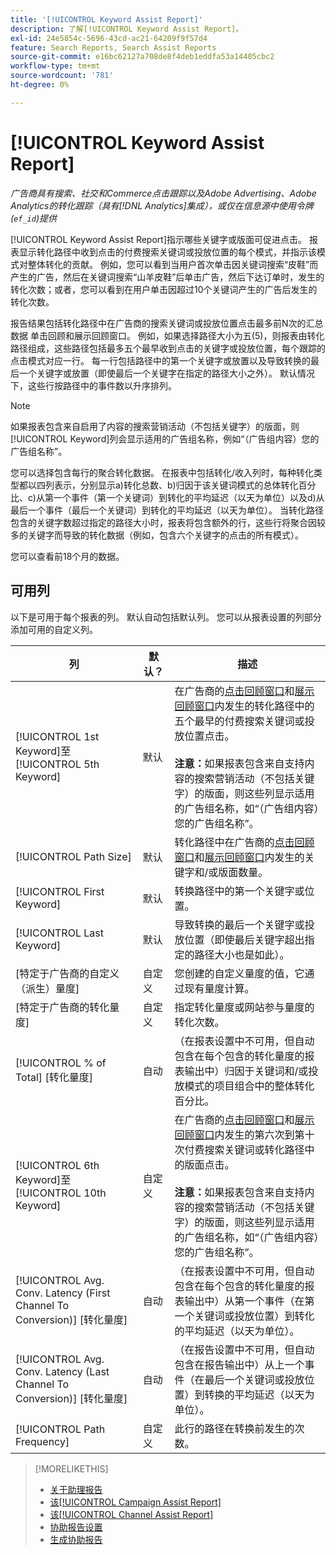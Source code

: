 ```yaml
---
title: '[!UICONTROL Keyword Assist Report]'
description: 了解[!UICONTROL Keyword Assist Report]。
exl-id: 24e5854c-5696-43cd-ac21-64209f9f57d4
feature: Search Reports, Search Assist Reports
source-git-commit: e16bc62127a708de8f4deb1eddfa53a14405cbc2
workflow-type: tm+mt
source-wordcount: '781'
ht-degree: 0%

---
```


# [!UICONTROL Keyword Assist Report]

*广告商具有搜索、社交和Commerce点击跟踪以及Adobe Advertising、Adobe Analytics的转化跟踪（具有[!DNL Analytics]集成），或仅在信息源中使用令牌(`ef_id`)提供*

[!UICONTROL Keyword Assist Report]指示哪些关键字或版面可促进点击。 报表显示转化路径中收到点击的付费搜索关键词或投放位置的每个模式，并指示该模式对整体转化的贡献。 例如，您可以看到当用户首次单击因关键词搜索“皮鞋”而产生的广告，然后在关键词搜索“山羊皮鞋”后单击广告，然后下达订单时，发生的转化次数；或者，您可以看到在用户单击因超过10个关键词产生的广告后发生的转化次数。

报告结果包括转化路径中在广告商的搜索关键词或投放位置点击最多前N次的汇总数据
单击回顾和展示回顾窗口。 例如，如果选择路径大小为五(5)，则报表由转化路径组成，这些路径包括最多五个最早收到点击的关键字或投放位置，每个跟踪的点击模式对应一行。 每一行包括路径中的第一个关键字或放置以及导致转换的最后一个关键字或放置（即使最后一个关键字在指定的路径大小之外）。 默认情况下，这些行按路径中的事件数以升序排列。

>[!NOTE]
>
>如果报表包含来自启用了内容的搜索营销活动（不包括关键字）的版面，则[!UICONTROL Keyword]列会显示适用的广告组名称，例如“（广告组内容）您的广告组名称”。

您可以选择包含每行的聚合转化数据。 在报表中包括转化/收入列时，每种转化类型都以四列表示，分别显示a)转化总数、b)归因于该关键词模式的总体转化百分比、c)从第一个事件（第一个关键词）到转化的平均延迟（以天为单位）以及d)从最后一个事件（最后一个关键词）到转化的平均延迟（以天为单位）。 当转化路径包含的关键字数超过指定的路径大小时，报表将包含额外的行，这些行将聚合因较多的关键字而导致的转化数据（例如，包含六个关键字的点击的所有模式）。

您可以查看前18个月的数据。

## 可用列

以下是可用于每个报表的列。 默认自动包括默认列。 您可以从报表设置的列部分添加可用的自定义列。

| 列 | 默认？ | 描述 |
| ---- | ---- | ---- |
| [!UICONTROL 1st Keyword]至[!UICONTROL 5th Keyword] | 默认 | 在广告商的[点击回顾窗口](/help/search-social-commerce/glossary.md#c-d)和[展示回顾窗口](/help/search-social-commerce/glossary.md#i-j)内发生的转化路径中的五个最早的付费搜索关键词或投放位置点击。<br><br><b>注意：</b>如果报表包含来自支持内容的搜索营销活动（不包括关键字）的版面，则这些列显示适用的广告组名称，如“（广告组内容）您的广告组名称”。 |
| [!UICONTROL Path Size] | 默认 | 转化路径中在广告商的[点击回顾窗口](/help/search-social-commerce/glossary.md#c-d)和[展示回顾窗口](/help/search-social-commerce/glossary.md#i-j)内发生的关键字和/或版面数量。 |
| [!UICONTROL First Keyword] | 默认 | 转换路径中的第一个关键字或位置。 |
| [!UICONTROL Last Keyword] | 默认 | 导致转换的最后一个关键字或投放位置（即使最后关键字超出指定的路径大小也是如此）。 |
| \[特定于广告商的自定义（派生）量度\] | 自定义 | 您创建的自定义量度的值，它通过现有量度计算。 |
| \[特定于广告商的转化量度\] | 自定义 | 指定转化量度或网站参与量度的转化次数。 |
| [!UICONTROL % of Total] \[转化量度\] | 自动 | （在报表设置中不可用，但自动包含在每个包含的转化量度的报表输出中）归因于关键词和/或投放模式的项目组合中的整体转化百分比。 |
| [!UICONTROL 6th Keyword]至[!UICONTROL 10th Keyword] | 自定义 | 在广告商的[点击回顾窗口](/help/search-social-commerce/glossary.md#c-d)和[展示回顾窗口](/help/search-social-commerce/glossary.md#i-j)内发生的第六次到第十次付费搜索关键词或转化路径中的版面点击。<br><br><b>注意：</b>如果报表包含来自支持内容的搜索营销活动（不包括关键字）的版面，则这些列显示适用的广告组名称，如“（广告组内容）您的广告组名称”。 |
| [!UICONTROL Avg. Conv. Latency (First Channel To Conversion)] \[转化量度\] | 自动 | （在报表设置中不可用，但自动包含在每个包含的转化量度的报表输出中）从第一个事件（在第一个关键词或投放位置）到转化的平均延迟（以天为单位）。 |
| [!UICONTROL Avg. Conv. Latency (Last Channel To Conversion)] \[转化量度\] | 自动 | （在报告设置中不可用，但自动包含在报告输出中）从上一个事件（在最后一个关键词或投放位置）到转换的平均延迟（以天为单位）。 |
| [!UICONTROL Path Frequency] | 自定义 | 此行的路径在转换前发生的次数。 |

>[!MORELIKETHIS]
>
>* [关于助理报告](assist-report-about.md)
>* [该[!UICONTROL Campaign Assist Report]](campaign-assist-report.md)
>* [该[!UICONTROL Channel Assist Report]](channel-assist-report.md)
>* [协助报告设置](assist-report-settings.md)
>* [生成协助报告](assist-report-generate.md)

